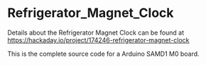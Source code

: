# Refrigerator_Magnet_Clock

Details about the Refrigerator Magnet Clock can be found at https://hackaday.io/project/174246-refrigerator-magnet-clock

This is the complete source code for a Arduino SAMD1 M0 board. 
